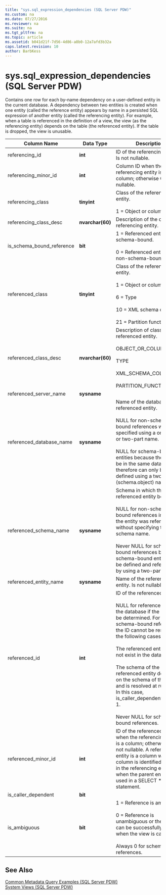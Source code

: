 ```yaml
---
title: "sys.sql_expression_dependencies (SQL Server PDW)"
ms.custom: na
ms.date: 07/27/2016
ms.reviewer: na
ms.suite: na
ms.tgt_pltfrm: na
ms.topic: article
ms.assetid: b041d21f-7d56-4d86-a8b0-12a7afd3b32a
caps.latest.revision: 10
author: BarbKess
---
```

# sys.sql_expression_dependencies (SQL Server PDW)
Contains one row for each by-name dependency on a user-defined entity in the current database. A dependency between two entities is created when one entity (called the reference entity) appears by name in a persisted SQL expression of another entity (called the referencing entity). For example, when a table is referenced in the definition of a view, the view (as the referencing entity) depends on the table (the referenced entity). If the table is dropped, the view is unusable.  
  
|Column Name|Data Type|Description|Range|  
|---------------|-------------|---------------|---------|  
|referencing_id|**int**|ID of the referencing entity. Is not nullable.||  
|referencing_minor_id|**int**|Column ID when the referencing entity is a column; otherwise 0. Is not nullable.||  
|referencing_class|**tinyint**|Class of the referencing entity.<br /><br />1 = Object or column|Always 1.|  
|referencing_class_desc|**nvarchar(60)**|Description of the class of referencing entity.|OBJECT_OR_COLUMN|  
|is_schema_bound_reference|**bit**|1 = Referenced entity is schema-bound.<br /><br />0 = Referenced entity is non-schema-bound.||  
|referenced_class|**tinyint**|Class of the referenced entity.<br /><br />1 = Object or column<br /><br />6 = Type<br /><br />10 = XML schema collection<br /><br />21 = Partition function||  
|referenced_class_desc|**nvarchar(60)**|Description of class of referenced entity.<br /><br />OBJECT_OR_COLUMN<br /><br />TYPE<br /><br />XML_SCHEMA_COLLECTION<br /><br />PARTITION_FUNCTION||  
|referenced_server_name|**sysname**||Always NULL.|  
|referenced_database_name|**sysname**|Name of the database of the referenced entity.<br /><br />NULL for non-schema-bound references when specified using a one-part or two-part name.<br /><br />NULL for schema-bound entities because they must be in the same database and therefore can only be defined using a two-part (schema.object) name.||  
|referenced_schema_name|**sysname**|Schema in which the referenced entity belongs.<br /><br />NULL for non-schema-bound references in which the entity was referenced without specifying the schema name.<br /><br />Never NULL for schema-bound references because schema-bound entities must be defined and referenced by using a two-part name.||  
|referenced_entity_name|**sysname**|Name of the referenced entity. Is not nullable.||  
|referenced_id|**int**|ID of the referenced entity.<br /><br />NULL for references within the database if the ID cannot be determined. For non-schema-bound references, the ID cannot be resolved in the following cases:<br /><br />The referenced entity does not exist in the database.<br /><br />The schema of the referenced entity depends on the schema of the caller and is resolved at run time. In this case, is_caller_dependent is set to 1.<br /><br />Never NULL for schema-bound references.||  
|referenced_minor_id|**int**|ID of the referenced column when the referencing entity is a column; otherwise 0. Is not nullable. A referenced entity is a column when a column is identified by name in the referencing entity, or when the parent entity is used in a SELECT * statement.||  
|is_caller_dependent|**bit**||Always 0.|  
|is_ambiguous|**bit**|1 = Reference is ambiguous.<br /><br />0 = Reference is unambiguous or the entity can be successfully bound when the view is called.<br /><br />Always 0 for schema bound references.|Always 0.|  
  
## See Also  
[Common Metadata Query Examples &#40;SQL Server PDW&#41;](../../mpp/sqlpdw/common-metadata-query-examples-sql-server-pdw.md)  
[System Views &#40;SQL Server PDW&#41;](../../mpp/sqlpdw/system-views-sql-server-pdw.md)  
  
